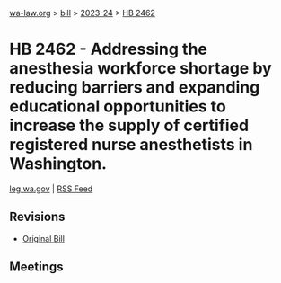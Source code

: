 [wa-law.org](/) > [bill](/bill/) > [2023-24](/bill/2023-24/) > [HB 2462](/bill/2023-24/hb/2462/)

# HB 2462 - Addressing the anesthesia workforce shortage by reducing barriers and expanding educational opportunities to increase the supply of certified registered nurse anesthetists in Washington.
[leg.wa.gov](https://app.leg.wa.gov/billsummary?BillNumber=2462&Year=2023&Initiative=false) | [RSS Feed](./rss.xml)

## Revisions
* [Original Bill](1/)

## Meetings